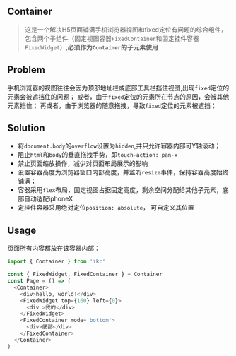 ## Container

> 这是一个解决H5页面铺满手机浏览器视图和fixed定位有问题的综合组件，包含两个子组件（固定视图容器`FixedContainer`和固定挂件容器`FixedWidget`）,**必须作为`Container`的子元素使用**

## Problem

手机浏览器的视图往往会因为顶部地址栏或底部工具栏挡住视图,出现`fixed`定位的元素会被遮挡住的问题；
或者，由于`fixed`定位的元素所在节点的原因，会被其他元素挡住；
再或者，由于浏览器的随意拖拽，导致`fixed`定位的元素被遮挡；
<!-- iphoneX等全面屏，需要留出安全区域，写法麻烦 -->

## Solution

- 将`document.body`的`overflow`设置为`hidden`,并只允许容器内部可Y轴滚动；
- 阻止`html`和`body`的垂直拖拽手势，即`touch-action: pan-x`
- 禁止页面缩放操作，减少对页面布局展示的影响
- 设置容器高度为浏览器窗口内部高度，并监听`resize`事件，保持容器高度始终铺满；
- 容器采用`flex`布局，固定视图占据固定高度，剩余空间分配给其他子元素，底部自动适配iphoneX
- 定挂件容器采用绝对定位`position: absolute`， 可自定义其位置

## Usage

页面所有内容都放在该容器内部：

```js
import { Container } from 'ikc'

const { FixedWidget, FixedContainer } = Container
const Page = () => (
  <Container>
    <div>hello, world!</div>
    <FixedWidget top={160} left={0}>
      <div >我的</div>
    </FixedWidget>
    <FixedContainer mode='bottom'>
      <div>底部</div>
    </FixedContainer>
  </Container>
)
```
